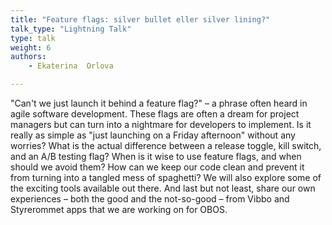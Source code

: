```yaml
---
title: "Feature flags: silver bullet eller silver lining?"
talk_type: "Lightning Talk"
type: talk
weight: 6
authors:
    - Ekaterina  Orlova

---
```

"Can't we just launch it behind a feature flag?" – a phrase often heard in agile software development. These flags are often a dream for project managers but can turn into a nightmare for developers to implement. Is it really as simple as "just launching on a Friday afternoon" without any worries? What is the actual difference between a release toggle, kill switch, and an A/B testing flag? When is it wise to use feature flags, and when should we avoid them? How can we keep our code clean and prevent it from turning into a tangled mess of spaghetti? We will also explore some of the exciting tools available out there. And last but not least, share our own experiences – both the good and the not-so-good – from Vibbo and Styrerommet apps that we are working on for OBOS.

